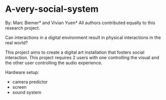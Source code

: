 # A-very-social-system
By: Marc Biemer* and Vivian Yuen*
All authors contributed equally to this research project.

Can interactions in a digital environment result in physical interactions in the real world? 

This project aims to create a digital art installation that fosters social interaction. This project requires 2 users with one controlling the visual and the other user controlling the audio experience. 

Hardware setup: 
- camera predictor
- screen
- sound system
